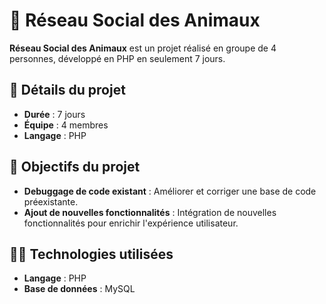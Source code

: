 # 🐾 Réseau Social des Animaux

**Réseau Social des Animaux** est un projet réalisé en groupe de 4 personnes, développé en PHP en seulement 7 jours.

## 📅 Détails du projet

- **Durée** : 7 jours
- **Équipe** : 4 membres
- **Langage** : PHP

## 🐶 Objectifs du projet

- **Debuggage de code existant** : Améliorer et corriger une base de code préexistante.
- **Ajout de nouvelles fonctionnalités** : Intégration de nouvelles fonctionnalités pour enrichir l'expérience utilisateur.

## 👩‍💻 Technologies utilisées

- **Langage** : PHP
- **Base de données** : MySQL
